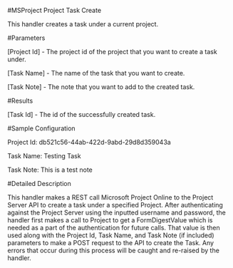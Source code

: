 #MSProject Project Task Create 

  This handler creates a task under a current project.

#Parameters

[Project Id]  - The project id of the project that you want to create a task under.

[Task Name]   - The name of the task that you want to create.

[Task Note]   - The note that you want to add to the created task.

#Results

[Task Id] - The id of the successfully created task.

#Sample Configuration

Project Id:                   db521c56-44ab-422d-9abd-29d8d359043a

Task Name:                    Testing Task

Task Note:                    This is a test note

#Detailed Description

This handler makes a REST call Microsoft Project Online to the Project Server
API to create a task under a specified Project. After authenticating against 
the Project Server using the inputted username and password, the handler first 
makes a call to Project to get a FormDigestValue which is needed as a part of the 
authentication for future calls. That value is then used along with the Project 
Id, Task Name, and Task Note (if included) parameters to make a POST request to 
the API to create the Task. Any errors that occur during this process will be 
caught and re-raised by the handler.
